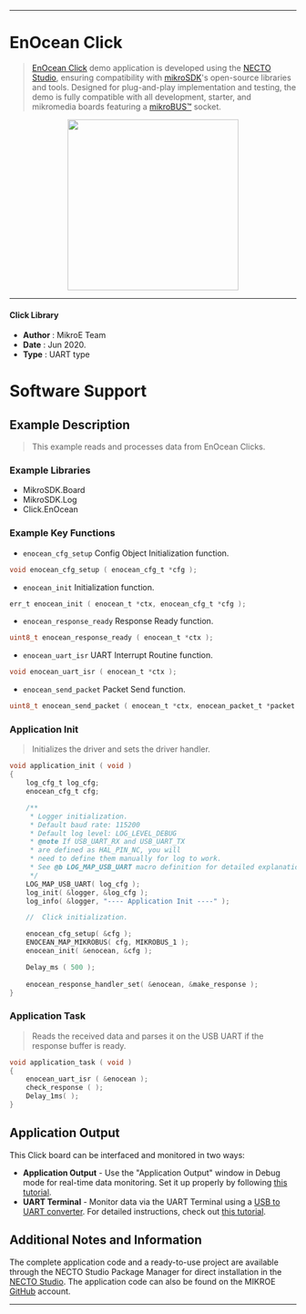 
---
# EnOcean Click

> [EnOcean Click](https://www.mikroe.com/?pid_product=MIKROE-1908) demo application is developed using
the [NECTO Studio](https://www.mikroe.com/necto), ensuring compatibility with [mikroSDK](https://www.mikroe.com/mikrosdk)'s
open-source libraries and tools. Designed for plug-and-play implementation and testing, the demo is fully compatible with
all development, starter, and mikromedia boards featuring a [mikroBUS&trade;](https://www.mikroe.com/mikrobus) socket.

<p align="center">
  <img src="https://www.mikroe.com/?pid_product=MIKROE-1908&image=1" height=300px>
</p>

---

#### Click Library

- **Author**        : MikroE Team
- **Date**          : Jun 2020.
- **Type**          : UART type

# Software Support

## Example Description

> This example reads and processes data from EnOcean Clicks. 

### Example Libraries

- MikroSDK.Board
- MikroSDK.Log
- Click.EnOcean

### Example Key Functions

- `enocean_cfg_setup` Config Object Initialization function. 
```c
void enocean_cfg_setup ( enocean_cfg_t *cfg );
``` 
 
- `enocean_init` Initialization function. 
```c
err_t enocean_init ( enocean_t *ctx, enocean_cfg_t *cfg );
```

- `enocean_response_ready` Response Ready function. 
```c
uint8_t enocean_response_ready ( enocean_t *ctx );
```
 
- `enocean_uart_isr` UART Interrupt Routine function. 
```c
void enocean_uart_isr ( enocean_t *ctx );
```

- `enocean_send_packet` Packet Send function. 
```c
uint8_t enocean_send_packet ( enocean_t *ctx, enocean_packet_t *packet );
```

### Application Init

> Initializes the driver and sets the driver handler.

```c
void application_init ( void )
{
    log_cfg_t log_cfg;
    enocean_cfg_t cfg;

    /** 
     * Logger initialization.
     * Default baud rate: 115200
     * Default log level: LOG_LEVEL_DEBUG
     * @note If USB_UART_RX and USB_UART_TX 
     * are defined as HAL_PIN_NC, you will 
     * need to define them manually for log to work. 
     * See @b LOG_MAP_USB_UART macro definition for detailed explanation.
     */
    LOG_MAP_USB_UART( log_cfg );
    log_init( &logger, &log_cfg );
    log_info( &logger, "---- Application Init ----" );

    //  Click initialization.

    enocean_cfg_setup( &cfg );
    ENOCEAN_MAP_MIKROBUS( cfg, MIKROBUS_1 );
    enocean_init( &enocean, &cfg );

    Delay_ms ( 500 );
    
    enocean_response_handler_set( &enocean, &make_response );
}
```

### Application Task

> Reads the received data and parses it on the USB UART if the response buffer is ready.

```c
void application_task ( void )
{
    enocean_uart_isr ( &enocean );
    check_response ( );
    Delay_1ms( );
}
```

## Application Output

This Click board can be interfaced and monitored in two ways:
- **Application Output** - Use the "Application Output" window in Debug mode for real-time data monitoring.
Set it up properly by following [this tutorial](https://www.youtube.com/watch?v=ta5yyk1Woy4).
- **UART Terminal** - Monitor data via the UART Terminal using
a [USB to UART converter](https://www.mikroe.com/click/interface/usb?interface*=uart,uart). For detailed instructions,
check out [this tutorial](https://help.mikroe.com/necto/v2/Getting%20Started/Tools/UARTTerminalTool).

## Additional Notes and Information

The complete application code and a ready-to-use project are available through the NECTO Studio Package Manager for 
direct installation in the [NECTO Studio](https://www.mikroe.com/necto). The application code can also be found on
the MIKROE [GitHub](https://github.com/MikroElektronika/mikrosdk_click_v2) account.

---
